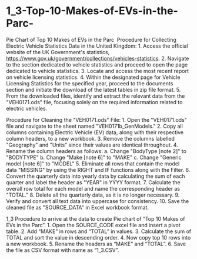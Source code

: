 # 1_3-Top-10-Makes-of-EVs-in-the-Parc-
Pie Chart of Top 10 Makes of EVs in the Parc 
Procedure for Collecting Electric Vehicle Statistics Data in the United Kingdom:
      1.	Access the official website of the UK Government's statistics, https://www.gov.uk/government/collections/vehicles-statistics.
      2.	Navigate to the section dedicated to vehicle statistics and proceed to open the page dedicated to vehicle statistics.
      3.	Locate and access the most recent report on vehicle licensing statistics.
      4.	Within the designated page for Vehicle Licensing Statistics for the specified year, proceed to the documents section and initiate the download of the latest tables in zip file format.
      5.	From the downloaded files, identify and extract the relevant data from the "VEH0171.ods" file, focusing solely on the required information related to electric vehicles.

Procedure for Cleaning the "VEH0171.ods" File:
      1.	Open the "VEH0171.ods" file and navigate to the sheet named "VEH0171b_GenModels."
      2.	Copy all columns containing Electric Vehicle (EV) data, along with their respective column headers, to a new workbook.
      3.	Remove the columns labelled "Geography" and "Units" since their values are identical throughout.
      4.	Rename the column headers as follows:
            a.	Change "BodyType [note 2]" to "BODYTYPE"
            b.	Change "Make [note 6]" to "MAKE"
            c.	Change "Generic model [note 6]" to "MODEL"
      5.	Eliminate all rows that contain the model data "MISSING" by using the RIGHT and IF functions along with the Filter.
      6.	Convert the quarterly data into yearly data by calculating the sum of each quarter and label the header as "YEAR" in YYYY format.
      7.	Calculate the overall row total for each model and name the corresponding header as "TOTAL."
      8.	Delete all the quarterly data, as it is no longer necessary.
      9.	Verify and convert all text data into uppercase for consistency.
      10.	Save the cleaned file as "SOURCE_DATA" in Excel workbook format.

1_3 Procedure to arrive at the data to create Pie chart of “Top 10 Makes of EVs in the Parc”.
      1.	Open the SOURCE_CODE excel file and insert a pivot table.
      2.	Add “MAKE” in rows and “TOTAL” in values.
      3.	Calculate the sum of TOTAL and sort the value in descending order.
      4.	Now copy top 10 rows into a new workbook. 
      5.	Rename the headers as “MAKE” and “TOTAL”.
      6.	Save the file as CSV format with name as “1_3.CSV”.
